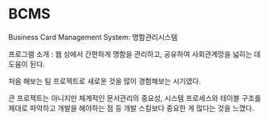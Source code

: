 # BCMS
Business Card Management System: 명함관리시스템

프로그램 소개
: 웹 상에서 간편하게 명함을 관리하고, 공유하여 사회관계망을 넓히는 데 도움이 된다.

처음 해보는 팀 프로젝트로 새로운 것을 많이 경험해보는 시기였다.

큰 프로젝트는 아니지만 체계적인 문서관리의 중요성, 시스템 프로세스와 테이블 구조를 제대로 파악하고 개발을 해야하는 점 등 개발 스킬보다 중요한 게 많다는 것을 느꼈다.
